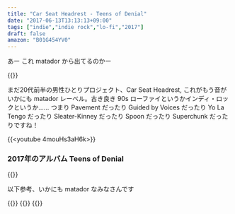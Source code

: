 ```yaml
---
title: "Car Seat Headrest - Teens of Denial"
date: "2017-06-13T13:13:13+09:00"
tags: ["indie","indie rock","lo-fi","2017"]
draft: false
amazon: "B01G454YV0"
---
```


あー これ matador から出てるのかー

{{<youtube s_a1hPwXiWw>}}

まだ20代前半の男性ひとりプロジェクト、Car Seat Headrest, これがもう音がいかにも matador レーベル。古き良き 90s ローファイというかインディ・ロックというか…… つまり Pavement だったり Guided by Voices だったり Yo La Tengo だったり Sleater-Kinney だったり Spoon だったり Superchunk だったりですね！

{{<youtube 4mouHs3aH6k>}}

### 2017年のアルバム Teens of Denial

{{<amazon B01G454YV0>}}

以下参考、いかにも matador なみなさんです

{{<youtube Z5j4W2Y7RPQ>}}
{{<youtube ZV1fPyh53Ik>}}
{{<youtube VeV3GrXUM_0>}}
